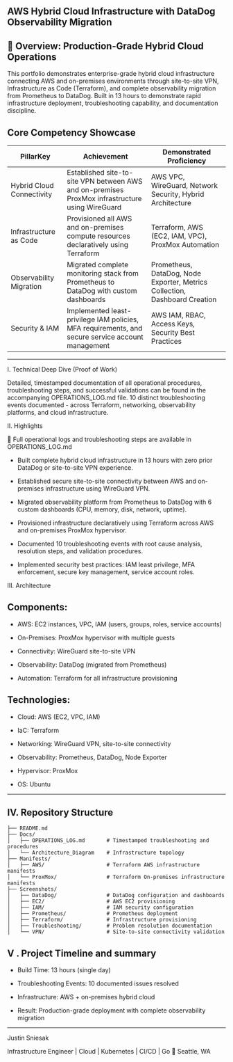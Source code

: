 ## AWS Hybrid Cloud Infrastructure with DataDog Observability Migration

## 🚀 Overview: Production-Grade Hybrid Cloud Operations

This portfolio demonstrates enterprise-grade hybrid cloud infrastructure connecting AWS and on-premises environments through site-to-site VPN, Infrastructure as Code (Terraform), and complete observability migration from Prometheus to DataDog.
Built in 13 hours to demonstrate rapid infrastructure deployment, troubleshooting capability, and documentation discipline.

## Core Competency Showcase

| PillarKey | Achievement | Demonstrated Proficiency
|-------|------|-------|
| Hybrid Cloud Connectivity | Established site-to-site VPN between AWS and on-premises ProxMox infrastructure using WireGuard | AWS VPC, WireGuard, Network Security, Hybrid Architecture |
| Infrastructure as Code | Provisioned all AWS and on-premises compute resources declaratively using Terraform | Terraform, AWS (EC2, IAM, VPC), ProxMox Automation |
| Observability Migration | Migrated complete monitoring stack from Prometheus to DataDog with custom dashboards | Prometheus, DataDog, Node Exporter, Metrics Collection, Dashboard Creation |
| Security & IAM  | Implemented least-privilege IAM policies, MFA requirements, and secure service account management | AWS IAM, RBAC, Access Keys, Security Best Practices |

---

I. Technical Deep Dive (Proof of Work)

Detailed, timestamped documentation of all operational procedures, troubleshooting steps, and successful validations can be found in the accompanying OPERATIONS_LOG.md file.
10 distinct troubleshooting events documented - across Terraform, networking, observability platforms, and cloud infrastructure.

II. Highlights

📑 Full operational logs and troubleshooting steps are available in OPERATIONS_LOG.md

- Built complete hybrid cloud infrastructure in 13 hours with zero prior DataDog or site-to-site VPN experience.

- Established secure site-to-site connectivity between AWS and on-premises infrastructure using WireGuard VPN.

- Migrated observability platform from Prometheus to DataDog with 6 custom dashboards (CPU, memory, disk, network, uptime).

- Provisioned infrastructure declaratively using Terraform across AWS and on-premises ProxMox hypervisor.

- Documented 10 troubleshooting events with root cause analysis, resolution steps, and validation procedures.

- Implemented security best practices: IAM least privilege, MFA enforcement, secure key management, service account roles.

III. Architecture

## Components:

- AWS: EC2 instances, VPC, IAM (users, groups, roles, service accounts)

- On-Premises: ProxMox hypervisor with multiple guests

- Connectivity: WireGuard site-to-site VPN

- Observability: DataDog (migrated from Prometheus)

- Automation: Terraform for all infrastructure provisioning

## Technologies:

- Cloud: AWS (EC2, VPC, IAM)

- IaC: Terraform

- Networking: WireGuard VPN, site-to-site connectivity

- Observability: Prometheus, DataDog, Node Exporter

- Hypervisor: ProxMox

- OS: Ubuntu

---

## IV. Repository Structure
```
├── README.md
├── Docs/
│   ├── OPERATIONS_LOG.md       # Timestamped troubleshooting and procedures
│   └── Architecture_Diagram    # Infrastructure topology
├── Manifests/
│   ├── AWS/                    # Terraform AWS infrastructure manifests
│   └── ProxMox/                # Terraform On-premises infrastructure manifests
├── Screenshots/
│   ├── DataDog/                # DataDog configuration and dashboards
│   ├── EC2/                    # AWS EC2 provisioning
│   ├── IAM/                    # IAM security configuration
│   ├── Prometheus/             # Prometheus deployment
│   ├── Terraform/              # Infrastructure provisioning
│   ├── Troubleshooting/        # Problem resolution documentation
│   └── VPN/                    # Site-to-site connectivity validation
```

## V . Project Timeline and summary

- Build Time: 13 hours (single day)

- Troubleshooting Events: 10 documented issues resolved

- Infrastructure: AWS + on-premises hybrid cloud

- Result: Production-grade deployment with complete observability migration

---

Justin Sniesak 

Infrastructure Engineer | Cloud | Kubernetes | CI/CD | Go
📍 Seattle, WA
